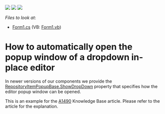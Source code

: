 <!-- default badges list -->
![](https://img.shields.io/endpoint?url=https://codecentral.devexpress.com/api/v1/VersionRange/128625654/13.1.4%2B)
[![](https://img.shields.io/badge/Open_in_DevExpress_Support_Center-FF7200?style=flat-square&logo=DevExpress&logoColor=white)](https://supportcenter.devexpress.com/ticket/details/E845)
[![](https://img.shields.io/badge/📖_How_to_use_DevExpress_Examples-e9f6fc?style=flat-square)](https://docs.devexpress.com/GeneralInformation/403183)
<!-- default badges end -->
<!-- default file list -->
*Files to look at*:

* [Form1.cs](./CS/Form1.cs) (VB: [Form1.vb](./VB/Form1.vb))
<!-- default file list end -->
# How to automatically open the popup window of a dropdown in-place editor


<p>In newer versions of our components we provide the  <a href="http://documentation.devexpress.com/#WindowsForms/DevExpressXtraEditorsRepositoryRepositoryItemPopupBase_ShowDropDowntopic"><u>RepositoryItemPopupBase.ShowDropDown</u></a> property that specifies how the editor popup window can be opened.</p><p>This is an example for the <a href="https://www.devexpress.com/Support/Center/p/A1490">A1490</a> Knowledge Base article. Please refer to the article for the explanation.</p>

<br/>


